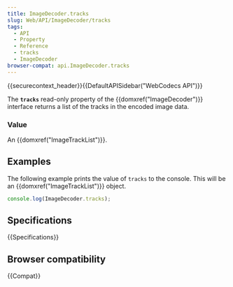```yaml
---
title: ImageDecoder.tracks
slug: Web/API/ImageDecoder/tracks
tags:
  - API
  - Property
  - Reference
  - tracks
  - ImageDecoder
browser-compat: api.ImageDecoder.tracks
---
```

{{securecontext_header}}{{DefaultAPISidebar("WebCodecs API")}}

The **`tracks`** read-only property of the {{domxref("ImageDecoder")}} interface returns a list of the tracks in the encoded image data.

### Value

An {{domxref("ImageTrackList")}}.

## Examples

The following example prints the value of `tracks` to the console. This will be an {{domxref("ImageTrackList")}} object.

```js
console.log(ImageDecoder.tracks);
```

## Specifications

{{Specifications}}

## Browser compatibility

{{Compat}}


